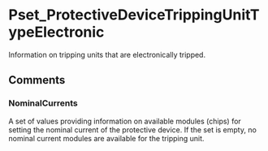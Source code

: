 # Pset_ProtectiveDeviceTrippingUnitTypeElectronic

Information on tripping units that are electronically tripped.


## Comments

### NominalCurrents

A set of values providing information on available modules (chips) for setting the nominal current of the protective device. If
the set is empty, no nominal current modules are available for the tripping unit.


